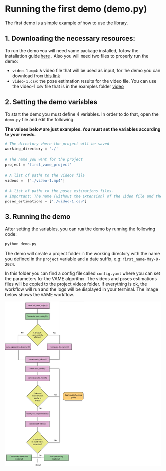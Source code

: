 # Running the first demo (demo.py)

The first demo is a simple example of how to use the library.

## 1. Downloading the necessary resources:

To run the demo you will need vame package installed, follow the installation guide [here](/README.md#Installation) .
Also you will need two files to properly run the demo:
- `video-1.mp4`: A video file that will be used as input, for the demo you can download from [this link](https://drive.google.com/file/d/1w6OW9cN_-S30B7rOANvSaR9c3O5KeF0c/view)
- `video-1.csv`: the pose estimation results for the video file. You can use the video-1.csv file that is in the examples folder [video](/examples/video-1.csv)

## 2. Setting the demo variables
To start the demo you must define 4 variables. In order to do that, open the `demo.py` file and edit the following:

**The values below are just examples. You must set the variables according to your needs.**
```python
# The directory where the project will be saved
working_directory = './'

# The name you want for the project
project = 'first_vame_project'

# A list of paths to the videos file
videos =  ['./video-1.mp4']

# A list of paths to the poses estimations files.
# Important: The name (without the extension) of the video file and the pose estimation file must be the same. E.g. `video-1.mp4` and `video-1.csv`
poses_estimations = ['./video-1.csv']
```

## 3. Running the demo
After setting the variables, you can run the demo by running the following code:

```python
python demo.py
```

The demo will create a project folder in the working directory with the name you defined in the `project` variable and a date suffix, e.g: `first_name-May-9-2024`.

In this folder you can find a config file called `config.yaml` where you can set the parameters for the VAME algorithm. The videos and poses estimations files will be copied to the project videos folder. If everything is ok, the workflow will run and the logs will be displayed in your terminal. The image below shows the VAME workflow.

![demo workflow](/Images/vame-workflow-diagram.jpg)